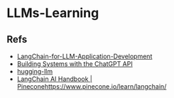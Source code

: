 # LLMs-Learning

## Refs

- [LangChain-for-LLM-Application-Development](https://www.youtube.com/playlist?list=PLiuLMb-dLdWIYYBF3k5JI_6Od593EIuEG)
- [Building Systems with the ChatGPT API](https://www.youtube.com/playlist?list=PLiuLMb-dLdWKjX8ib9PhlCIx1jKMNxMpy)
- [hugging-llm](https://github.com/datawhalechina/hugging-llm)
- [LangChain AI Handbook | Pinecone](https://www.pinecone.io/learn/langchain/)https://www.pinecone.io/learn/langchain/
